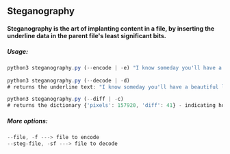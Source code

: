 ## Steganography
#### Steganography is the art of implanting content in a file, by inserting the underline data in the parent file's least significant bits.

##### Usage:
```js
python3 steganography.py (--encode | -e) "I know someday you'll have a beautiful life, I know you'll be the sun in somebody else's skys, but whyy! whyy! whyyy... can't it be, oh can't it be mineeeeeee... ahhh"
 
python3 steganography.py (--decode | -d)  
# returns the underline text: "I know someday you'll have a beautiful life, I know you'll be the sun in somebody else's skys, but whyy! whyy! whyyy... can't it be, oh can't it be mineeeeeee... ahhh"

python3 steganography.py (--diff | -c)
# returns the dictionary {'pixels': 157920, 'diff': 41} - indicating how far are the 2 images from each other (at most 3 for each tgb cell portion)
```

##### More options:
```js
--file, -f ---> file to encode 
--steg-file, -sf ---> file to decode 
```